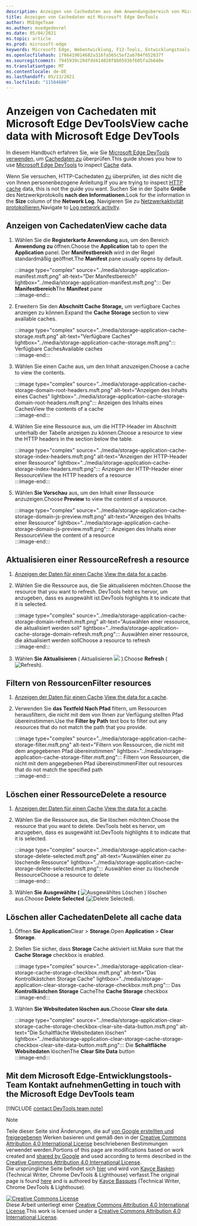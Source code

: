 ```yaml
---
description: Anzeigen von Cachedaten aus dem Anwendungsbereich von Microsoft Edge DevTools.
title: Anzeigen von Cachedaten mit Microsoft Edge DevTools
author: MSEdgeTeam
ms.author: msedgedevrel
ms.date: 05/04/2021
ms.topic: article
ms.prod: microsoft-edge
keywords: Microsoft Edge, Webentwicklung, F12-Tools, Entwicklungstools
ms.openlocfilehash: 1f66419014682a316fa565c5ef2ab704f652637f
ms.sourcegitcommit: 7945939c29dfdd414020f8b05936f605fa2b640e
ms.translationtype: MT
ms.contentlocale: de-DE
ms.lasthandoff: 05/13/2021
ms.locfileid: "11564686"
---
```

<!-- Copyright Kayce Basques 

   Licensed under the Apache License, Version 2.0 (the "License");
   you may not use this file except in compliance with the License.
   You may obtain a copy of the License at

       https://www.apache.org/licenses/LICENSE-2.0

   Unless required by applicable law or agreed to in writing, software
   distributed under the License is distributed on an "AS IS" BASIS,
   WITHOUT WARRANTIES OR CONDITIONS OF ANY KIND, either express or implied.
   See the License for the specific language governing permissions and
   limitations under the License.  -->
# <a name="view-cache-data-with-microsoft-edge-devtools"></a><span data-ttu-id="48ba8-104">Anzeigen von Cachedaten mit Microsoft Edge DevTools</span><span class="sxs-lookup"><span data-stu-id="48ba8-104">View cache data with Microsoft Edge DevTools</span></span>  

<span data-ttu-id="48ba8-105">In diesem Handbuch erfahren Sie, wie Sie [Microsoft Edge DevTools verwenden,][MicrosoftEdgeDevTools] um [Cachedaten zu][MDNCache] überprüfen.</span><span class="sxs-lookup"><span data-stu-id="48ba8-105">This guide shows you how to use [Microsoft Edge DevTools][MicrosoftEdgeDevTools] to inspect [Cache][MDNCache] data.</span></span>  

<span data-ttu-id="48ba8-106">Wenn Sie versuchen, HTTP-Cachedaten [zu][MDNHTTPCaching] überprüfen, ist dies nicht die von Ihnen personenbezogene Anleitung.</span><span class="sxs-lookup"><span data-stu-id="48ba8-106">If you are trying to inspect [HTTP cache][MDNHTTPCaching] data, this is not the guide you want.</span></span>  <span data-ttu-id="48ba8-107">Suchen Sie in der Spalte **Größe** des Netzwerkprotokolls **nach den Informationen.**</span><span class="sxs-lookup"><span data-stu-id="48ba8-107">Look for the information in the **Size** column of the **Network Log**.</span></span>  <span data-ttu-id="48ba8-108">Navigieren Sie zu [Netzwerkaktivität protokollieren.][DevtoolsNetworkLogActivity]</span><span class="sxs-lookup"><span data-stu-id="48ba8-108">Navigate to [Log network activity][DevtoolsNetworkLogActivity].</span></span>  

## <a name="view-cache-data"></a><span data-ttu-id="48ba8-109">Anzeigen von Cachedaten</span><span class="sxs-lookup"><span data-stu-id="48ba8-109">View cache data</span></span>  

1.  <span data-ttu-id="48ba8-110">Wählen Sie die **Registerkarte Anwendung** aus, um den Bereich **Anwendung zu** öffnen.</span><span class="sxs-lookup"><span data-stu-id="48ba8-110">Choose the **Application** tab to open the **Application** panel.</span></span>  <span data-ttu-id="48ba8-111">Der **Manifestbereich** wird in der Regel standardmäßig geöffnet.</span><span class="sxs-lookup"><span data-stu-id="48ba8-111">The **Manifest** pane usually opens by default.</span></span>  
    
    :::image type="complex" source="../media/storage-application-manifest.msft.png" alt-text="Der Manifestbereich" lightbox="../media/storage-application-manifest.msft.png":::
       <span data-ttu-id="48ba8-113">Der **Manifestbereich**</span><span class="sxs-lookup"><span data-stu-id="48ba8-113">The **Manifest** pane</span></span>  
    :::image-end:::  
    
1.  <span data-ttu-id="48ba8-114">Erweitern Sie den **Abschnitt Cache Storage,** um verfügbare Caches anzeigen zu können.</span><span class="sxs-lookup"><span data-stu-id="48ba8-114">Expand the **Cache Storage** section to view available caches.</span></span>  
    
    :::image type="complex" source="../media/storage-application-cache-storage.msft.png" alt-text="Verfügbare Caches" lightbox="../media/storage-application-cache-storage.msft.png":::
       <span data-ttu-id="48ba8-116">Verfügbare Caches</span><span class="sxs-lookup"><span data-stu-id="48ba8-116">Available caches</span></span>  
    :::image-end:::  
    
1.  <span data-ttu-id="48ba8-117">Wählen Sie einen Cache aus, um den Inhalt anzuzeigen.</span><span class="sxs-lookup"><span data-stu-id="48ba8-117">Choose a cache to view the contents.</span></span>  
    
    :::image type="complex" source="../media/storage-application-cache-storage-domain-root-headers.msft.png" alt-text="Anzeigen des Inhalts eines Caches" lightbox="../media/storage-application-cache-storage-domain-root-headers.msft.png":::
       <span data-ttu-id="48ba8-119">Anzeigen des Inhalts eines Caches</span><span class="sxs-lookup"><span data-stu-id="48ba8-119">View the contents of a cache</span></span>  
    :::image-end:::  
    
1.  <span data-ttu-id="48ba8-120">Wählen Sie eine Ressource aus, um die HTTP-Header im Abschnitt unterhalb der Tabelle anzeigen zu können.</span><span class="sxs-lookup"><span data-stu-id="48ba8-120">Choose a resource to view the HTTP headers in the section below the table.</span></span>  
    
    :::image type="complex" source="../media/storage-application-cache-storage-index-headers.msft.png" alt-text="Anzeigen der HTTP-Header einer Ressource" lightbox="../media/storage-application-cache-storage-index-headers.msft.png":::
       <span data-ttu-id="48ba8-122">Anzeigen der HTTP-Header einer Ressource</span><span class="sxs-lookup"><span data-stu-id="48ba8-122">View the HTTP headers of a resource</span></span>  
    :::image-end:::  
    
1.  <span data-ttu-id="48ba8-123">Wählen **Sie Vorschau** aus, um den Inhalt einer Ressource anzuzeigen.</span><span class="sxs-lookup"><span data-stu-id="48ba8-123">Choose **Preview** to view the content of a resource.</span></span>  
    
    :::image type="complex" source="../media/storage-application-cache-storage-domain-js-preview.msft.png" alt-text="Anzeigen des Inhalts einer Ressource" lightbox="../media/storage-application-cache-storage-domain-js-preview.msft.png":::
       <span data-ttu-id="48ba8-125">Anzeigen des Inhalts einer Ressource</span><span class="sxs-lookup"><span data-stu-id="48ba8-125">View the content of a resource</span></span>  
    :::image-end:::  
    
## <a name="refresh-a-resource"></a><span data-ttu-id="48ba8-126">Aktualisieren einer Ressource</span><span class="sxs-lookup"><span data-stu-id="48ba8-126">Refresh a resource</span></span>  

1.  <span data-ttu-id="48ba8-127">[Anzeigen der Daten für einen Cache](#view-cache-data).</span><span class="sxs-lookup"><span data-stu-id="48ba8-127">[View the data for a cache](#view-cache-data).</span></span>  
1.  <span data-ttu-id="48ba8-128">Wählen Sie die Ressource aus, die Sie aktualisieren möchten.</span><span class="sxs-lookup"><span data-stu-id="48ba8-128">Choose the resource that you want to refresh.</span></span>  <span data-ttu-id="48ba8-129">DevTools hebt es hervor, um anzugeben, dass es ausgewählt ist.</span><span class="sxs-lookup"><span data-stu-id="48ba8-129">DevTools highlights it to indicate that it is selected.</span></span>  
    
    :::image type="complex" source="../media/storage-application-cache-storage-domain-refresh.msft.png" alt-text="Auswählen einer ressource, die aktualisiert werden soll" lightbox="../media/storage-application-cache-storage-domain-refresh.msft.png":::
       <span data-ttu-id="48ba8-131">Auswählen einer ressource, die aktualisiert werden soll</span><span class="sxs-lookup"><span data-stu-id="48ba8-131">Choose a resource to refresh</span></span>  
    :::image-end:::  
    
1.  <span data-ttu-id="48ba8-132">Wählen **Sie Aktualisieren** \( Aktualisieren ![ ](../media/refresh-icon.msft.png) \).</span><span class="sxs-lookup"><span data-stu-id="48ba8-132">Choose **Refresh** \(![Refresh](../media/refresh-icon.msft.png)\).</span></span>  
    
## <a name="filter-resources"></a><span data-ttu-id="48ba8-133">Filtern von Ressourcen</span><span class="sxs-lookup"><span data-stu-id="48ba8-133">Filter resources</span></span>  

1.  <span data-ttu-id="48ba8-134">[Anzeigen der Daten für einen Cache](#view-cache-data).</span><span class="sxs-lookup"><span data-stu-id="48ba8-134">[View the data for a cache](#view-cache-data).</span></span>  
1.  <span data-ttu-id="48ba8-135">Verwenden Sie **das Textfeld Nach Pfad** filtern, um Ressourcen herausfiltern, die nicht mit dem von Ihnen zur Verfügung stellten Pfad übereinstimmen.</span><span class="sxs-lookup"><span data-stu-id="48ba8-135">Use the **Filter by Path** text box to filter out any resources that do not match the path that you provide.</span></span>  
    
    :::image type="complex" source="../media/storage-application-cache-storage-filter.msft.png" alt-text="Filtern von Ressourcen, die nicht mit dem angegebenen Pfad übereinstimmen" lightbox="../media/storage-application-cache-storage-filter.msft.png":::
       <span data-ttu-id="48ba8-137">Filtern von Ressourcen, die nicht mit dem angegebenen Pfad übereinstimmen</span><span class="sxs-lookup"><span data-stu-id="48ba8-137">Filter out resources that do not match the specified path</span></span>  
    :::image-end:::  
    
## <a name="delete-a-resource"></a><span data-ttu-id="48ba8-138">Löschen einer Ressource</span><span class="sxs-lookup"><span data-stu-id="48ba8-138">Delete a resource</span></span>  

1.  <span data-ttu-id="48ba8-139">[Anzeigen der Daten für einen Cache](#view-cache-data).</span><span class="sxs-lookup"><span data-stu-id="48ba8-139">[View the data for a cache](#view-cache-data).</span></span>  
1.  <span data-ttu-id="48ba8-140">Wählen Sie die Ressource aus, die Sie löschen möchten.</span><span class="sxs-lookup"><span data-stu-id="48ba8-140">Choose the resource that you want to delete.</span></span>  <span data-ttu-id="48ba8-141">DevTools hebt es hervor, um anzugeben, dass es ausgewählt ist.</span><span class="sxs-lookup"><span data-stu-id="48ba8-141">DevTools highlights it to indicate that it is selected.</span></span>  
    
    :::image type="complex" source="../media/storage-application-cache-storage-delete-selected.msft.png" alt-text="Auswählen einer zu löschende Ressource" lightbox="../media/storage-application-cache-storage-delete-selected.msft.png":::
       <span data-ttu-id="48ba8-143">Auswählen einer zu löschende Ressource</span><span class="sxs-lookup"><span data-stu-id="48ba8-143">Choose a resource to delete</span></span>  
    :::image-end:::  
    
1.  <span data-ttu-id="48ba8-144">Wählen **Sie Ausgewählte \(** ![ Ausgewähltes Löschen ](../media/delete-icon.msft.png) \) löschen aus.</span><span class="sxs-lookup"><span data-stu-id="48ba8-144">Choose **Delete Selected** \(![Delete Selected](../media/delete-icon.msft.png)\).</span></span>  
    
## <a name="delete-all-cache-data"></a><span data-ttu-id="48ba8-145">Löschen aller Cachedaten</span><span class="sxs-lookup"><span data-stu-id="48ba8-145">Delete all cache data</span></span>  

1.  <span data-ttu-id="48ba8-146">Öffnen **Sie Application**Clear  >  **Storage**.</span><span class="sxs-lookup"><span data-stu-id="48ba8-146">Open **Application** > **Clear Storage**.</span></span>  
1.  <span data-ttu-id="48ba8-147">Stellen Sie sicher, dass **Storage** Cache aktiviert ist.</span><span class="sxs-lookup"><span data-stu-id="48ba8-147">Make sure that the **Cache Storage** checkbox is enabled.</span></span>  
    
    :::image type="complex" source="../media/storage-application-clear-storage-cache-storage-checkbox.msft.png" alt-text="Das Kontrollkästchen Storage Cache" lightbox="../media/storage-application-clear-storage-cache-storage-checkbox.msft.png":::
       <span data-ttu-id="48ba8-149">Das **Kontrollkästchen Storage** Cache</span><span class="sxs-lookup"><span data-stu-id="48ba8-149">The **Cache Storage** checkbox</span></span>  
    :::image-end:::  
    
1.  <span data-ttu-id="48ba8-150">Wählen **Sie Websitedaten löschen aus.**</span><span class="sxs-lookup"><span data-stu-id="48ba8-150">Choose **Clear site data**.</span></span>  
    
    :::image type="complex" source="../media/storage-application-clear-storage-cache-storage-checkbox-clear-site-data-button.msft.png" alt-text="Die Schaltfläche Websitedaten löschen" lightbox="../media/storage-application-clear-storage-cache-storage-checkbox-clear-site-data-button.msft.png":::
       <span data-ttu-id="48ba8-152">Die **Schaltfläche Websitedaten** löschen</span><span class="sxs-lookup"><span data-stu-id="48ba8-152">The **Clear Site Data** button</span></span>  
    :::image-end:::  
    
## <a name="getting-in-touch-with-the-microsoft-edge-devtools-team"></a><span data-ttu-id="48ba8-153">Mit dem Microsoft Edge-Entwicklungstools-Team Kontakt aufnehmen</span><span class="sxs-lookup"><span data-stu-id="48ba8-153">Getting in touch with the Microsoft Edge DevTools team</span></span>  

[!INCLUDE [contact DevTools team note](../includes/contact-devtools-team-note.md)]  

<!-- links -->  

[MicrosoftEdgeDevTools]: ../../devtools-guide-chromium/index.md "Microsoft Edge (Chromium) Entwicklertools | Microsoft Docs"  
[DevtoolsNetworkLogActivity]: ../network/index.md#log-network-activity  "Protokollieren von Netzwerkaktivitäts| Microsoft Docs"  

[MDNCache]: https://developer.mozilla.org/docs/Web/API/Cache "Cache | MDN"  
[MDNHTTPCaching]: https://developer.mozilla.org/docs/Web/HTTP/Caching "HTTP-Zwischenspeicherung | MDN"  

> [!NOTE]
> <span data-ttu-id="48ba8-158">Teile dieser Seite sind Änderungen, die auf [von Google erstellten und freigegebenen][GoogleSitePolicies] Werken basieren und gemäß den in der [Creative Commons Attribution 4.0 International License][CCA4IL] beschriebenen Bestimmungen verwendet werden.</span><span class="sxs-lookup"><span data-stu-id="48ba8-158">Portions of this page are modifications based on work created and [shared by Google][GoogleSitePolicies] and used according to terms described in the [Creative Commons Attribution 4.0 International License][CCA4IL].</span></span>  
> <span data-ttu-id="48ba8-159">Die ursprüngliche Seite befindet sich [hier](https://developers.google.com/web/tools/chrome-devtools/storage/cache) und wird von [Kayce Basken][KayceBasques] \(Technical Writer, Chrome DevTools \& Lighthouse\) verfasst.</span><span class="sxs-lookup"><span data-stu-id="48ba8-159">The original page is found [here](https://developers.google.com/web/tools/chrome-devtools/storage/cache) and is authored by [Kayce Basques][KayceBasques] \(Technical Writer, Chrome DevTools \& Lighthouse\).</span></span>  

[![Creative Commons License][CCby4Image]][CCA4IL]  
<span data-ttu-id="48ba8-161">Diese Arbeit unterliegt einer [Creative Commons Attribution 4.0 International License][CCA4IL].</span><span class="sxs-lookup"><span data-stu-id="48ba8-161">This work is licensed under a [Creative Commons Attribution 4.0 International License][CCA4IL].</span></span>  

[CCA4IL]: https://creativecommons.org/licenses/by/4.0  
[CCby4Image]: https://i.creativecommons.org/l/by/4.0/88x31.png  
[GoogleSitePolicies]: https://developers.google.com/terms/site-policies  
[KayceBasques]: https://developers.google.com/web/resources/contributors#kayce-basques  
